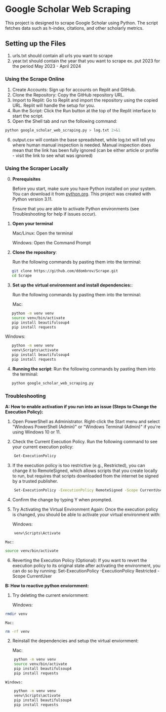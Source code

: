 # Google Scholar Web Scraping

This project is designed to scrape Google Scholar using Python. The script fetches data such as h-index, citations, and other scholarly metrics.

## Setting up the Files
1. urls.txt should contain all urls you want to scrape
2. year.txt should contain the year that you want to scrape
ex. put 2023 for the period May 2023 - April 2024

### Using the Scrape Online

1. Create Accounts: Sign up for accounts on Replit and GitHub.
2. Clone the Repository: Copy the GitHub repository URL.
3. Import to Replit:
   Go to Replit and import the repository using the copied URL.
   Replit will handle the setup for you.
4. Run the Script:
   Click the Run button at the top of the Replit interface to start the script.
5. Open the Shell tab and run the following command:

```bash
python google_scholar_web_scraping.py > log.txt 2>&1
```

6. output.csv will contain the base spreadsheet, while log.txt will tell you where human manual inspection is needed. Manual inspection does mean that the link has been fully ignored (can be either article or profile - visit the link to see what was ignored)

### Using the Scraper Locally

0. **Prerequisites**

   Before you start, make sure you have Python installed on your system. You can download it from [python.org](https://www.python.org/downloads/). This project was created with Python version 3.11.

   Ensure that you are able to activate Python environments (see Troubleshooting for help if issues occur).

1. **Open your terminal**

   Mac/Linux:
   Open the terminal

   Windows:
   Open the Command Prompt

2. **Clone the repository**:

   Run the following commands by pasting them into the terminal:

```bash
   git clone https://github.com/ddombrov/Scrape.git
   cd Scrape
```

3. **Set up the virtual environment and install dependencies:**:

   Run the following commands by pasting them into the terminal:

   Mac:

```bash
   python -m venv venv
   source venv/bin/activate
   pip install beautifulsoup4
   pip install requests
```

Windows:

```bash
   python -m venv venv
   venv\Scripts\activate
   pip install beautifulsoup4
   pip install requests
```

4. **Running the script**:
   Run the following commands by pasting them into the terminal:

```bash
   python google_scholar_web_scraping.py
```

### Troubleshooting

**A: How to enable activation if you run into an issue (Steps to Change the Execution Policy):**

1.  Open PowerShell as Administrator. Right-click the Start menu and select "Windows PowerShell (Admin)" or "Windows Terminal (Admin)" if you're using Windows 10 or 11.

2.  Check the Current Execution Policy. Run the following command to see your current execution policy:

```bash
    Get-ExecutionPolicy
```

3.  If the execution policy is too restrictive (e.g., Restricted), you can change it to RemoteSigned, which allows scripts that you create locally to run, but requires that scripts downloaded from the internet be signed by a trusted publisher.

```bash
    Set-ExecutionPolicy -ExecutionPolicy RemoteSigned -Scope CurrentUser
```

4.  Confirm the change by typing Y when prompted.

5.  Try Activating the Virtual Environment Again: Once the execution policy is changed, you should be able to activate your virtual environment with:

    Windows:

```bash
    venv\Scripts\Activate
```

    Mac:

```bash
source venv/bin/activate
```

6.  Reverting the Execution Policy (Optional): If you want to revert the execution policy to its original state after activating the environment, you can do so by running: Set-ExecutionPolicy -ExecutionPolicy Restricted -Scope CurrentUser

**B: How to reactive python enviornment:**

1.  Try deleting the current enviornment:

    Windows:

```bash
rmdir venv
```

    Mac:

```bash
rm -rf venv
```

2.  Reinstall the dependencies and setup the virtual enviornment:

    Mac:

```bash
    python -m venv venv
    source venv/bin/activate
    pip install beautifulsoup4
    pip install requests
```

    Windows:

```bash
    python -m venv venv
    venv\Scripts\activate
    pip install beautifulsoup4
    pip install requests
```
